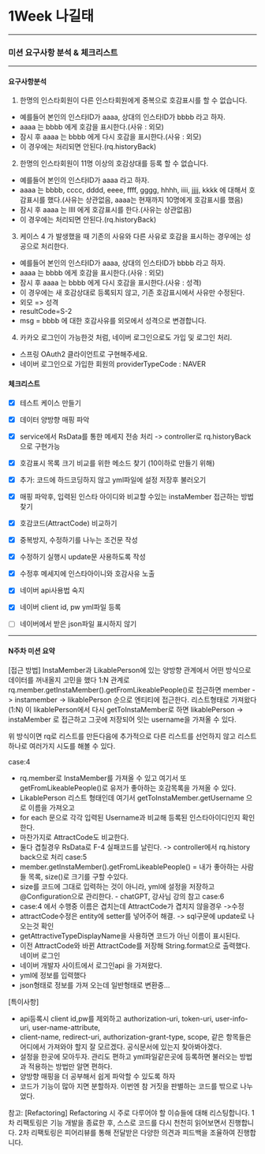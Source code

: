 # 1Week 나길태
-----------------------------------------------------------------
### 미션 요구사항 분석 & 체크리스트
-----------------------------------------------------------------
#### 요구사항분석
1. 한명의 인스타회원이 다른 인스타회원에게 중복으로 호감표시를 할 수 없습니다.
- 예를들어 본인의 인스타ID가 aaaa, 상대의 인스타ID가 bbbb 라고 하자.
- aaaa 는 bbbb 에게 호감을 표시한다.(사유 : 외모)
- 잠시 후 aaaa 는 bbbb 에게 다시 호감을 표시한다.(사유 : 외모)
- 이 경우에는 처리되면 안된다.(rq.historyBack)

2. 한명의 인스타회원이 11명 이상의 호감상대를 등록 할 수 없습니다.
- 예를들어 본인의 인스타ID가 aaaa 라고 하자.
- aaaa 는 bbbb, cccc, dddd, eeee, ffff, gggg, hhhh, iiii, jjjj, kkkk 에 대해서 호감표시를 했다.(사유는 상관없음, aaaa는 현재까지 10명에게 호감표시를 했음)
- 잠시 후 aaaa 는 llll 에게 호감표시를 한다.(사유는 상관없음)
- 이 경우에는 처리되면 안된다.(rq.historyBack)

3. 케이스 4 가 발생했을 때 기존의 사유와 다른 사유로 호감을 표시하는 경우에는 성공으로 처리한다.
- 예를들어 본인의 인스타ID가 aaaa, 상대의 인스타ID가 bbbb 라고 하자.
- aaaa 는 bbbb 에게 호감을 표시한다.(사유 : 외모)
- 잠시 후 aaaa 는 bbbb 에게 다시 호감을 표시한다.(사유 : 성격)
- 이 경우에는 새 호감상대로 등록되지 않고, 기존 호감표시에서 사유만 수정된다.
 - 외모 => 성격
 - resultCode=S-2
 - msg = bbbb 에 대한 호감사유를 외모에서 성격으로 변경합니다.

4. 카카오 로그인이 가능한것 처럼, 네이버 로그인으로도 가입 및 로그인 처리.
- 스프링 OAuth2 클라이언트로 구현해주세요.
- 네이버 로그인으로 가입한 회원의 providerTypeCode : NAVER


#### 체크리스트
- [x] 테스트 케이스 만들기
- [x] 데이터 양방향 매핑 파악
- [x] service에서 RsData를 통한 메세지 전송 처리 -> controller로 rq.historyBack으로 구현가능
- [x] 호감표시 목록 크기 비교를 위한 메소드 찾기 (10이하로 만들기 위해)
- [x] 추가: 코드에 하드코딩하지 않고 yml파일에 설정 저장후 불러오기
- [x] 매핑 파악후, 입력된 인스타 아이디와 비교할 수있는 instaMember 접근하는 방법 찾기
- [x] 호감코드(AttractCode) 비교하기
- [x] 중복방지, 수정하기를 나누는 조건문 작성
- [x] 수정하기 실행시 update문 사용하도록 작성
- [x] 수정후 메세지에 인스타아이니와 호감사유 노출
- [x] 네이버 api사용법 숙지
- [x] 네이버 client id, pw yml파일 등록 
- [ ] 네이버에서 받은 json파일 표시하지 않기


---------------------------------------------------------------------------
#### N주차 미션 요약
[접근 방법]
InstaMember과 LikablePerson에 있는 양방향 관계에서 어떤 방식으로 데이터를 꺼내올지 고민을 했다
1:N 관계로 rq.member.getInstaMember().getFromLikeablePeople()로 접근하면 member -> instamember -> likablePerson 순으로 엔티티에 접근한다. 리스트형태로 가져왔다(1:N)
이 likablePerson에서 다시 getToInstaMember로 하면 likablePerson -> instaMember 로 접근하고 그곳에 저장되어 잇는 username을 가져올 수 있다.

위 방식이면 rq로 리스트를 만든다음에 추가적으로 다른 리스트를 선언하지 않고 리스트 하나로 여러가지 시도를 해볼 수 있다.

case:4 
- rq.member로 InstaMember를 가져올 수 있고 여기서 또 getFromLikeablePeople()로 유저가 좋아하는 호감목록을 가져올 수 있다.
- LikablePerson 리스트 형태인데 여기서 getToInstaMember.getUsername 으로 이름을 가져오고 
- for each 문으로 각각 입력된 Username과 비교해 등록된 인스타아이디인지 확인한다.
- 마찬가지로 AttractCode도 비교한다.
- 둘다 겹칠경우 RsData로 F-4 실패코드를 날린다. -> controller에서 rq.history back으로 처리
case:5 
- member.getInstaMember().getFromLikeablePeople() = 내가 좋아하는 사람들 목록, size()로 크기를 구할 수있다.
- size를 코드에 그대로 입력하는 것이 아니라, yml에 설정을 저장하고 @Configuration으로 관리한다. - chatGPT, 강사님 강의 참고 
case:6
- case:4 에서 수행중 이름은 겹치는데 AttractCode가 겹치지 않을경우 ->수정
- attractCode수정은 entity에 setter를 넣어주어 해결. -> sql구문에 update로 나오는것 확인
- getAttractiveTypeDisplayName을 사용하면 코드가 아닌 이름이 표시된다.
- 이전 AttractCode와 바뀐 AttractCode를 저장해 String.format으로 출력했다.
네이버 로그인
- 네이버 개발자 사이트에서 로그인api 을 가져왔다.
- yml에 정보를 입력했다
- json형태로 정보를 가져 오는데 일반형태로 변환중...


[특이사항]
- api등록시 client id,pw를 제외하고  authorization-uri, token-uri, user-info-uri, user-name-attribute, 
- client-name, redirect-uri, authorization-grant-type, scope, 같은 항목들은 어디에서 가져와야 할지 잘 모르겠다. 공식문서에 있는지 찾아봐야겠다.
- 설정을 한곳에 모아두자. 관리도 편하고 yml파일같은곳에 등록하면 불러오는 방법과 적용하는 방법만 알면 편하다.
- 양방향 매핑을 더 공부해서 쉽게 파악할 수 있도록 하자
- 코드가 기능이 많아 지면 분할하자. 이번엔 참 거짓을 판별하는 코드를 밖으로 나누었다.

참고: [Refactoring]
Refactoring 시 주로 다루어야 할 이슈들에 대해 리스팅합니다.
1차 리팩토링은 기능 개발을 종료한 후, 스스로 코드를 다시 천천히 읽어보면서 진행합니다.
2차 리팩토링은 피어리뷰를 통해 전달받은 다양한 의견과 피드백을 조율하여 진행합니다. 